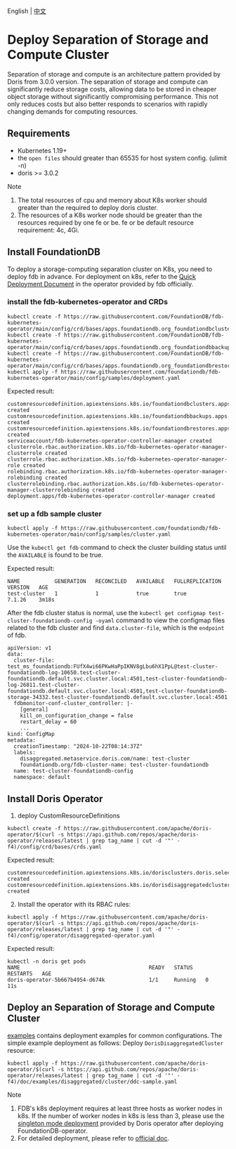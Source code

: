 English | [中文](DISAGGREGATED-README-CN.md)

# Deploy Separation of Storage and Compute Cluster
Separation of storage and compute is an architecture pattern provided by Doris from 3.0.0 version. The separation of storage and compute can significantly reduce storage costs, allowing data to be stored in cheaper object storage without significantly compromising performance. This not only reduces costs but also better responds to scenarios with rapidly changing demands for computing resources.
## Requirements
- Kubernetes 1.19+
- the `open files` should greater than 65535 for host system config. (ulimit -n)
- doris >= 3.0.2

>[!NOTE]
>1. The total resources of cpu and memory about K8s worker should greater than the required to deploy doris cluster.
>2. The resources of a K8s worker node should be greater than the resources required by one fe or be. fe or be default resource requirement: 4c, 4Gi.

## Install FoundationDB
To deploy a storage-computing separation cluster on K8s, you need to deploy fdb in advance. For deployment on k8s, refer to the [Quick Deployment Document](https://github.com/FoundationDB/fdb-kubernetes-operator) in the operator provided by fdb officially.

### install the fdb-kubernetes-operator and CRDs

```
kubectl create -f https://raw.githubusercontent.com/FoundationDB/fdb-kubernetes-operator/main/config/crd/bases/apps.foundationdb.org_foundationdbclusters.yaml
kubectl create -f https://raw.githubusercontent.com/FoundationDB/fdb-kubernetes-operator/main/config/crd/bases/apps.foundationdb.org_foundationdbbackups.yaml
kubectl create -f https://raw.githubusercontent.com/FoundationDB/fdb-kubernetes-operator/main/config/crd/bases/apps.foundationdb.org_foundationdbrestores.yaml
kubectl apply -f https://raw.githubusercontent.com/foundationdb/fdb-kubernetes-operator/main/config/samples/deployment.yaml
```

Expected result:

```
customresourcedefinition.apiextensions.k8s.io/foundationdbclusters.apps.foundationdb.org created
customresourcedefinition.apiextensions.k8s.io/foundationdbbackups.apps.foundationdb.org created
customresourcedefinition.apiextensions.k8s.io/foundationdbrestores.apps.foundationdb.org created
serviceaccount/fdb-kubernetes-operator-controller-manager created
clusterrole.rbac.authorization.k8s.io/fdb-kubernetes-operator-manager-clusterrole created
clusterrole.rbac.authorization.k8s.io/fdb-kubernetes-operator-manager-role created
rolebinding.rbac.authorization.k8s.io/fdb-kubernetes-operator-manager-rolebinding created
clusterrolebinding.rbac.authorization.k8s.io/fdb-kubernetes-operator-manager-clusterrolebinding created
deployment.apps/fdb-kubernetes-operator-controller-manager created
```

### set up a fdb sample cluster

```
kubectl apply -f https://raw.githubusercontent.com/foundationdb/fdb-kubernetes-operator/main/config/samples/cluster.yaml
```

Use the `kubectl get fdb` command to check the cluster building status until the `AVAILABLE` is found to be true.

Expected result:

```
NAME           GENERATION   RECONCILED   AVAILABLE   FULLREPLICATION   VERSION   AGE
test-cluster   1            1            true        true              7.1.26    3m18s
```

After the fdb cluster status is normal, use the `kubectl get configmap test-cluster-foundationdb-config -oyaml` command to view the configmap files related to the fdb cluster and find `data.cluster-file`, which is the `endpoint` of fdb.
```
apiVersion: v1
data:
  cluster-file: test_ms_foundationdb:FUfX4wi66PKwHaPpIKNV8gLbu6hX1PpL@test-cluster-foundationdb-log-10650.test-cluster-foundationdb.default.svc.cluster.local:4501,test-cluster-foundationdb-log-26811.test-cluster-foundationdb.default.svc.cluster.local:4501,test-cluster-foundationdb-storage-34332.test-cluster-foundationdb.default.svc.cluster.local:4501
  fdbmonitor-conf-cluster_controller: |-
    [general]
    kill_on_configuration_change = false
    restart_delay = 60
    ...
kind: ConfigMap
metadata:
  creationTimestamp: "2024-10-22T08:14:37Z"
  labels:
    disaggregated.metaservice.doris.com/name: test-cluster
    foundationdb.org/fdb-cluster-name: test-cluster-foundationdb
  name: test-cluster-foundationdb-config
  namespace: default
```


## Install Doris Operator
1. deploy CustomResourceDefinitions
```
kubectl create -f https://raw.githubusercontent.com/apache/doris-operator/$(curl -s https://api.github.com/repos/apache/doris-operator/releases/latest | grep tag_name | cut -d '"' -f4)/config/crd/bases/crds.yaml
```
Expected result:
```
customresourcedefinition.apiextensions.k8s.io/dorisclusters.doris.selectdb.com created
customresourcedefinition.apiextensions.k8s.io/dorisdisaggregatedclusters.disaggregated.cluster.doris.com created
```
2. Install the operator with its RBAC rules:
```
kubectl apply -f https://raw.githubusercontent.com/apache/doris-operator/$(curl -s https://api.github.com/repos/apache/doris-operator/releases/latest | grep tag_name | cut -d '"' -f4)/config/operator/disaggregated-operator.yaml
```
Expected result:
```
kubectl -n doris get pods
NAME                                         READY   STATUS    RESTARTS   AGE
doris-operator-5b667b4954-d674k              1/1     Running   0          11s
```
## Deploy an Separation of Storage and Compute Cluster
[examples](./doc/examples/disaggregated/cluster) contains deployment examples for common configurations. The simple example deployment as follows:
Deploy `DorisDisaggregatedCluster` resource:
```
kubectl apply -f https://raw.githubusercontent.com/apache/doris-operator/$(curl -s https://api.github.com/repos/apache/doris-operator/releases/latest | grep tag_name | cut -d '"' -f4)/doc/examples/disaggregated/cluster/ddc-sample.yaml
```
>[!NOTE]
> 1. FDB's k8s deployment requires at least three hosts as worker nodes in k8s. If the number of worker nodes in k8s is less than 3, please use the [singleton mode deployment](./doc/examples/disaggregated/fdb/cluster-single.yaml) provided by Doris operator after deploying FoundationDB-operator.
> 2. For detailed deployment, please refer to [official doc](https://doris.apache.org/docs/dev/install/cluster-deployment/k8s-deploy/compute-storage-decoupled/install-quickstart).